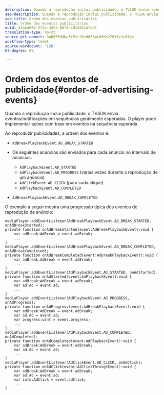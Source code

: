 ```yaml
---
description: Quando a reprodução inclui publicidade, o TVSDK envia eventos/notificações em sequências geralmente esperadas. O player pode implementar ações com base em eventos na sequência esperada.
seo-description: Quando a reprodução inclui publicidade, o TVSDK envia eventos/notificações em sequências geralmente esperadas. O player pode implementar ações com base em eventos na sequência esperada.
seo-title: Ordem dos eventos publicitários
title: Ordem dos eventos publicitários
uuid: 34a6a606-2f2e-42de-88fd-c91202cafddf
translation-type: tm+mt
source-git-commit: 040655d8ba5f91c98ed0584c08db226ffe1e0f4e
workflow-type: tm+mt
source-wordcount: '126'
ht-degree: 0%

---
```



# Ordem dos eventos de publicidade{#order-of-advertising-events}

Quando a reprodução inclui publicidade, o TVSDK envia eventos/notificações em sequências geralmente esperadas. O player pode implementar ações com base em eventos na sequência esperada.

<!--<a id="section_69E3CCBC57BB48399799876E83908348"></a>-->

Ao reproduzir publicidades, a ordem dos eventos é:

* `AdBreakPlaybackEvent.AD_BREAK_STARTED`
* Os seguintes anúncios são enviados para cada anúncio no intervalo de anúncios:

   * `AdPlaybackEvent.AD_STARTED`
   * `AdPlaybackEvent.AD_PROGRESS` (várias vezes durante a reprodução de um anúncio)
   * `AdClickEvent.AD_CLICK` (para cada clique)
   * `AdPlaybackEvent.AD_COMPLETED`

* `AdBreakPlaybackEvent.AD_BREAK_COMPLETED`

O exemplo a seguir mostra uma progressão típica dos eventos de reprodução de anúncio:

```
mediaPlayer.addEventListener(AdBreakPlaybackEvent.AD_BREAK_STARTED, onAdBreakStarted); 
private function onAdBreakStarted(event:AdBreakPlaybackEvent):void { 
    var adBreak:AdBreak = event.adBreak; 
    ... 
} 
mediaPlayer.addEventListener(AdBreakPlaybackEvent.AD_BREAK_COMPLETED, onAdBreakCompleted); 
private function onAdBreakCompleted(event:AdBreakPlaybackEvent):void { 
    var adBreak:AdBreak = event.adBreak; 
    ... 
} 
mediaPlayer.addEventListener(AdPlaybackEvent.AD_STARTED, onAdStarted); 
private function onAdStarted(event:AdPlaybackEvent):void { 
    var adBreak:AdBreak = event.adBreak; 
    var ad:Ad = event.ad; 
    ... 
} 
mediaPlayer.addEventListener(AdPlaybackEvent.AD_PROGRESS, onAdProgress); 
private function onAdProgress(event:AdBreakPlaybackEvent):void { 
    var adBreak:AdBreak = event.adBreak; 
    var ad:Ad = event.ad;  
    var progress:uint = event.progress; 
    ... 
} 
mediaPlayer.addEventListener(AdPlaybackEvent.AD_COMPLETED, onAdCompleted); 
private function onAdCompleted(event:AdPlaybackEvent):void { 
    var adBreak:AdBreak = event.adBreak; 
    var ad:Ad = event.ad; 
    ... 
} 
mediaPlayer.addEventListener(AdClickEvent.AD_CLICK, onAdClick); 
private function onAdClick(event:AdClickThroughEvent):void { 
    var adBreak:AdBreak = event.adBreak; 
    var ad:Ad = event.ad; 
    var info:AdClick = event.adClick; 
    ... 
} 
```

